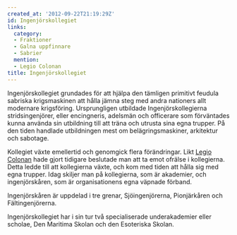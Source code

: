 ```yaml
---
created_at: '2012-09-22T21:19:29Z'
id: Ingenjörskollegiet
links:
  category:
  - Fraktioner
  - Galna uppfinnare
  - Sabrier
  mention:
  - Legio Colonan
title: Ingenjörskollegiet
---
```


Ingenjörskollegiet grundades för att hjälpa den tämligen primitivt feudula sabriska krigsmaskinen
att hålla jämna steg med andra nationers allt modernare krigsföring. Ursprungligen utbildade
Ingenjörskollegierna stridsingenjörer, eller encingneris, adelsmän och officerare som förväntades
kunna använda sin utbildning till att träna och utrusta sina egna trupper. På den tiden handlade
utbildningen mest om belägringsmaskiner, arkitektur och sabotage.

Kollegiet växte emellertid och genomgick flera förändringar. Likt [Legio Colonan] hade gjort
tidigare beslutade man att ta emot ofrälse i kollegierna. Detta ledde till att kollegierna växte,
och kom med tiden att hålla sig med egna trupper. Idag skiljer man på kollegierna, som är akademier,
och ingenjörskåren, som är organisationens egna väpnade förband.

Ingenjörskåren är uppdelad i tre grenar, Sjöingenjörerna, Pionjärkåren och Fältingenjörerna.

Ingenjörskollegiet har i sin tur två specialiserade underakademier eller scholae, Den Maritima
Skolan och den Esoteriska Skolan.

  [Legio Colonan]: Legio_Colonan
